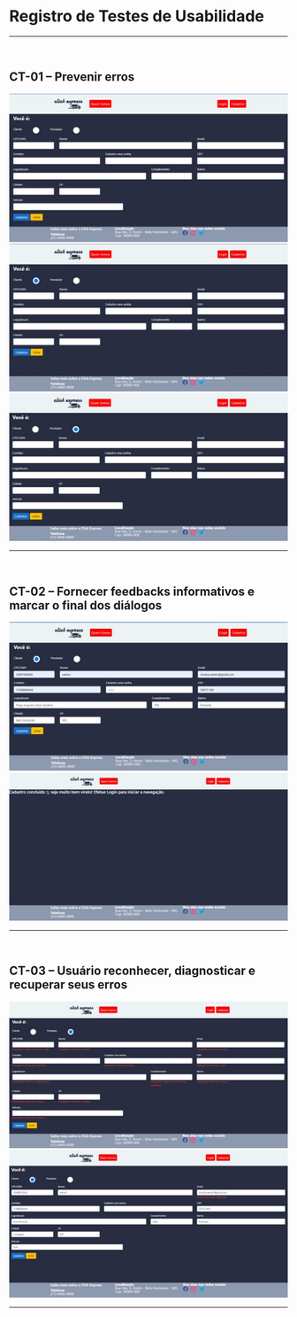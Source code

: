 # Registro de Testes de Usabilidade
<hr />
<br>

## CT-01 – Prevenir erros
<img src="img/tela-cadastro-usuario.jpg" alt="Figura Tela incial">
<br>
<img src="img/tela-cadastro-usuario-cliente.jpg" alt="Figura Tela de cadastro usuario cliente">
<br>
<img src="img/tela-cadastro-usuario-prestador.jpg" alt="Figura Tela cadastro ususario prestador">
<hr />
<br>

## CT-02 – Fornecer feedbacks informativos e marcar o final dos diálogos
<img src="img/tela-cadastro-usuario-preenchido.jpg" alt="Figura Tela cadastro usuario com preencimento completo">
<br>
<img src="img/tela-cadastro-usuario-concluido.jpg" alt="Figura Tela cadastro de usuario concluido">
<hr />
<br>

## CT-03 – Usuário reconhecer, diagnosticar e recuperar seus erros
<img src="img/tela-cadastro-usuario-preenchimento-incompleto.jpg" alt="Figura Tela cadastro usuario com preenchimento incompleto">
<br>
<img src="img/tela-cadastro-usuario-ja-cadastrado.jpg" alt="Figura Tela usuario cadastro considerando usuario ja cadastrado">
<hr />
<br>

